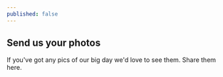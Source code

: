 ```yaml
---
published: false
---
```


## Send us your photos

If you've got any pics of our big day we'd love to see them. Share them here.
